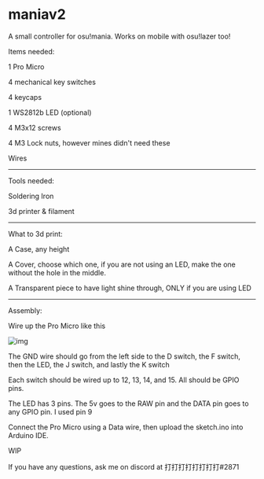 # maniav2
A small controller for osu!mania. Works on mobile with osu!lazer too!


Items needed:

1 Pro Micro

4 mechanical key switches

4 keycaps

1 WS2812b LED (optional)

4 M3x12 screws

4 M3 Lock nuts, however mines didn't need these

Wires

----------------------------

Tools needed:

Soldering Iron

3d printer & filament

----------------------------

What to 3d print:

A Case, any height

A Cover, choose which one, if you are not using an LED, make the one without the hole in the middle.

A Transparent piece to have light shine through, ONLY if you are using LED

----------------------------

Assembly:

Wire up the Pro Micro like this

![img](https://github.com/ark2000k/maniav2/blob/[branch]/Untitled30_20230319204649.png?raw=true)

The GND wire should go from the left side to the D switch, the F switch, then the LED, the J switch, and lastly the K switch

Each switch should be wired up to 12, 13, 14, and 15. All should be GPIO pins.

The LED has 3 pins. The 5v goes to the RAW pin and the DATA pin goes to any GPIO pin. I used pin 9

Connect the Pro Micro using a Data wire, then upload the sketch.ino into Arduino IDE.

WIP

If you have any questions, ask me on discord at 打打打打打打打打#2871
